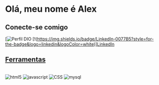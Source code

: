 # Olá, meu nome é Alex

## Conecte-se comigo
[![Perfil DIO](https://web.dio.me/users/alexjunior4532?tab=achievements)
[!(https://img.shields.io/badge/LinkedIn-0077B5?style=for-the-badge&logo=linkedin&logoColor=white)][LinkedIn](https://www.linkedin.com/in/alex-nascimento-805797239/)

## [Ferramentas](https://github.com/AlexJr45)


<div style="display: inline_block"><br/>
<img align="center" alt="html5" src="https://img.shields.io/badge/HTML5-E34F26?style=for-the-badge&logo=html5&logoColor=white"/>
<img align="center" alt="javascript" src="https://img.shields.io/badge/JavaScript-F7DF1E?style=for-the-badge&logo=javascript&logoColor=black"/>
<img align="center" alt="CSS" src="https://img.shields.io/badge/CSS3-1572B6?style=for-the-badge&logo=css3&logoColor=white"/>
<img align="center" alt="mysql" src="https://img.shields.io/badge/MySQL-00000F?style=for-the-badge&logo=mysql&logoColor=white"/>  
</div><br/>
